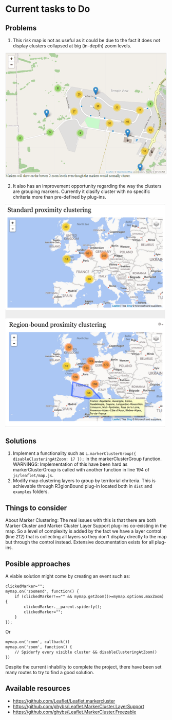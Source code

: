 # Current tasks to Do

## Problems

1. This risk map is not as useful as it could be due to the fact it does not display clusters collapsed at big (in-depth) zoom levels.

![Zoom Example](./disableZoomExample.gif)

2. It also has an improvement opportunity regarding the way the clusters are grouping markers. Currently it clasify cluster with no specific chriteria more than pre-defined by plug-ins.

![RegionBound Example](./regionBoundExample.png)

## Solutions

1. Implement a functionality such as ```L.markerClusterGroup({ disableClusteringAtZoom: 17 });``` in the markerClusterGroup function. WARNINGS: Implementation of this have been hard as markerClusterGroup is called with another function in line 194 of ```js/leaflet/map.js```.
2. Modify map clustering layers to group by territorial chriteria. This is achievable through R3gionBound plug-in located both in ```dist``` and ```examples``` folders.

## Things to consider

About Marker Clustering:
The real issues with this is that there are both Marker Cluster and Marker Cluster Layer Support plug-ins co-existing in the map. So a level of complexity is added by the fact we have a layer control (line 212) that is collecting all layers so they don't display directly to the map but through the control instead. Extensive documentation exists for all plug-ins.

## Posible approaches

A viable solution might come by creating an event such as:

```
clickedMarker="";
mymap.on('zoomend', function() {
    if (clickedMarker!=="" && mymap.getZoom()>=mymap.options.maxZoom) {
        clickedMarker.__parent.spiderfy();
        clickedMarker="";
    }
});
```

Or

```
mymap.on('zoom', callback())
mymap.on('zoom', function() {
    // Spiderfy every visible cluster && disableClusteringAtZoom()
})
```

Despite the current inhability to complete the project, there have been set many routes to try to find a good solution.

## Available resources

- https://github.com/Leaflet/Leaflet.markercluster
- https://github.com/ghybs/Leaflet.MarkerCluster.LayerSupport
- https://github.com/ghybs/Leaflet.MarkerCluster.Freezable